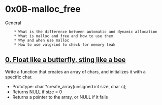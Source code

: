 # 0x0B-malloc_free
General

        * What is the difference between automatic and dynamic allocation
        * What is malloc and free and how to use them
        * Why and when use malloc
        * How to use valgrind to check for memory leak

## [0. Float like a butterfly, sting like a bee](0-create_array.c "create")
Write a function that creates an array of chars, and initializes it with a specific char.

* Prototype: char *create_array(unsigned int size, char c);
* Returns NULL if size = 0
* Returns a pointer to the array, or NULL if it fails

